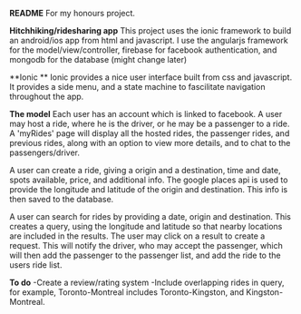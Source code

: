 
**README**
For my honours project.

**Hitchhiking/ridesharing app**
This project uses the ionic framework to build an android/ios app from
html and javascript. I use the angularjs framework for the model/view/controller,
firebase for facebook authentication, and mongodb for the database (might change later)

**Ionic **
Ionic provides a nice user interface built from css and javascript. It provides
a side menu, and a state machine to fascilitate navigation throughout the app.

**The model**
Each user has an account which is linked to facebook. A user may host a ride, where
he is the driver, or he may be a passenger to a ride. A 'myRides' page will display
all the hosted rides, the passenger rides, and previous rides, along with an option
to view more details, and to chat to the passengers/driver.

A user can create a ride, giving a origin and a destination, time and date,
spots available, price, and additional info. The google places api is used
to provide the longitude and latitude of the origin and destination. This info
is then saved to the database.

A user can search for rides by providing a date, origin and destination. This
creates a query, using the longitude and latitude so that nearby locations are
included in the results. The user may click on a result to create a request.
This will notify the driver, who may accept the passenger, which will then
add the passenger to the passenger list, and add the ride to the users ride list.


**To do**
-Create a review/rating system
-Include overlapping rides in query, for example, Toronto-Montreal includes
Toronto-Kingston, and Kingston-Montreal.
